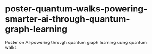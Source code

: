 # poster-quantum-walks-powering-smarter-ai-through-quantum-graph-learning
Poster on AI-powering through quantum graph learning using quantum walks.
